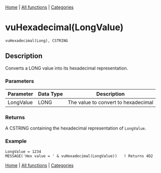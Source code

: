 [Home](../index.md) | [All functions](../all-functions.md) | [Categories](../categories/index.md)

# vuHexadecimal(LongValue)

```Prototype
vuHexadecimal(Long), CSTRING
```


## Description
Converts a LONG value into its hexadecimal representation.

### Parameters

| Parameter | Data Type | Description                          |
|-----------|-----------|--------------------------------------|
| LongValue | LONG      | The value to convert to hexadecimal  |

### Returns
A CSTRING containing the hexadecimal representation of `LongValue`.

### Example

```Clarion
LongValue = 1234
MESSAGE('Hex value = ' & vuHexadecimal(LongValue))   ! Returns 4D2
```

[Home](../index.md) | [All functions](../all-functions.md) | [Categories](../categories/index.md)
